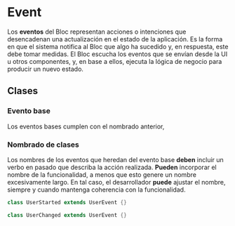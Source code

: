 # Event

Los **eventos** del Bloc representan acciones o intenciones que desencadenan una actualización en el estado de la aplicación. Es la forma en que el sistema notifica al Bloc que algo ha sucedido y, en respuesta, este debe tomar medidas. El Bloc escucha los eventos que se envían desde la UI u otros componentes, y, en base a ellos, ejecuta la lógica de negocio para producir un nuevo estado.

## Clases

### Evento base
Los eventos bases cumplen con el nombrado anterior, 

### Nombrado de clases
Los nombres de los eventos que heredan del evento base **deben** incluir un verbo en pasado que describa la acción realizada. **Pueden** incorporar el nombre de la funcionalidad, a menos que esto genere un nombre excesivamente largo. En tal caso, el desarrollador **puede** ajustar el nombre, siempre y cuando mantenga coherencia con la funcionalidad.

```dart
class UserStarted extends UserEvent {}

class UserChanged extends UserEvent {}
```



<!-- Clases
1. Nombrado
2. Evento base
  1. Tipo de clase (sealed, definir)
  2. Herencia de otros eventos
3. Extensión Equatable -->